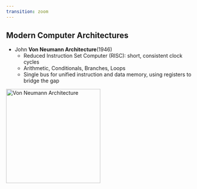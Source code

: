 ```yaml
---
transition: zoom
---
```


## Modern Computer Architectures

- John **Von Neumann Architecture**(1946)
  - Reduced Instruction Set Computer (RISC): short, consistent clock cycles
  - Arithmetic, Conditionals, Branches, Loops
  - Single bus for unified instruction and data memory, using registers to bridge the gap

<div class="paragraph">
    <p>
        <span class="image">
            <a title="Kapooht / CC BY-SA (https://creativecommons.org/licenses/by-sa/3.0)" href="https://commons.wikimedia.org/wiki/File:Von_Neumann_Architecture.svg"><img width="256" alt="Von Neumann Architecture" src="https://upload.wikimedia.org/wikipedia/commons/thumb/e/e5/Von_Neumann_Architecture.svg/256px-Von_Neumann_Architecture.svg.png"></a>
        </span>
    </p>
</div>
